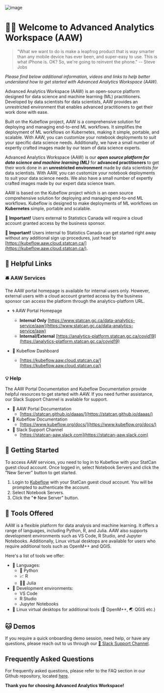 ![image](https://user-images.githubusercontent.com/8212170/158243976-0ee25082-f3dc-4724-b8c3-1430c7f2a461.png)

# 🧙🔮 Welcome to Advanced Analytics Workspace (AAW)

> "What we want to do is make a leapfrog product that is way smarter than any mobile device has ever been, and super-easy to use. This is what iPhone is. OK? So, we're going to reinvent the phone."
> -- Steve Jobs

_Please find below additional information, videos and links to help better understand how to get started with Advanced Analytics Workspace (AAW)._

Advanced Analytics Workspace (AAW) is an open-source platform designed for data science and machine learning (ML) practitioners. Developed by data scientists for data scientists, AAW provides an unrestricted environment that enables advanced practitioners to get their work done with ease.

Built on the Kubeflow project, AAW is a comprehensive solution for deploying and managing end-to-end ML workflows. It simplifies the deployment of ML workflows on Kubernetes, making it simple, portable, and scalable. With AAW, you can customize your notebook deployments to suit your specific data science needs. Additionally, we have a small number of expertly crafted images made by our team of data science experts.

Advanced Analytics Workspace (AAW) is our **_open source platform for data science and machine learning (ML)_** for **advanced practitioners** to get their work done in an **unrestricted environment** made by data scientists _for_ data scientists. With AAW, you can customize your notebook deployments to suit your data science needs. We also have a small number of expertly crafted images made by our expert data science team.

AAW is based on the Kubeflow project which is an open source comprehensive solution for deploying and managing end-to-end ML workflows. Kubeflow is designed to make deployments of ML workflows on **Kubernetes** simple, portable and scalable.

🔔 **Important!** Users external to Statistics Canada will require a cloud account granted access by the business sponsor.

🔔 **Important!** Users internal to Statistics Canada can get started right away without any additional sign up procedures, just head to  [https://kubeflow.aaw.cloud.statcan.ca/](https://kubeflow.aaw.cloud.statcan.ca/).

## 🔗 Helpful Links

### 🛎️ AAW Services

The AAW portal homepage is available for internal users only. However, external users with a cloud account granted access by the business sponsor can access the platform through the analytics-platform URL.

- 🌀 AAW Portal Homepage
  - **Internal Only** [https://www.statcan.gc.ca/data-analytics-service/aaw](https://www.statcan.gc.ca/data-analytics-service/aaw)
  - **Internal/External** [https://analytics-platform.statcan.gc.ca/covid19](https://analytics-platform.statcan.gc.ca/covid19)

- 🤖 Kubeflow Dashboard
  - [https://kubeflow.aaw.cloud.statcan.ca/](https://kubeflow.aaw.cloud.statcan.ca/) 

### 💡 Help

The AAW Portal Documentation and Kubeflow Documentation provide helpful resources to get started with AAW. If you need further assistance, our Slack Support Channel is available for support.

- 📗 AAW Portal Documentation
  - [https://statcan.github.io/daaas/](https://statcan.github.io/daaas/)
- 📘 Kubeflow Documentation
  - [https://www.kubeflow.org/docs/](https://www.kubeflow.org/docs/)  
- 🤝 Slack Support Channel
  - [https://statcan-aaw.slack.com](https://statcan-aaw.slack.com)

## 🧭 Getting Started

To access AAW services, you need to log in to Kubeflow with your StatCan guest cloud account. Once logged in, select Notebook Servers and click the "New Server" button to get started.

1. Login to [Kubeflow](https://kubeflow.aaw.cloud.statcan.ca/) with your StatCan guest cloud account. You will be prompted to authenticate the account.
2. Select Notebook Servers.
3. Click the "➕ New Server" button.

## 🧰 Tools Offered

AAW is a flexible platform for data analysis and machine learning. It offers a range of languages, including Python, R, and Julia. AAW also supports development environments such as VS Code, R Studio, and Jupyter Notebooks. Additionally, Linux virtual desktops are available for users who require additional tools such as OpenM++ and QGIS.

Here's a list of tools we offer:

  - 📜 Languages:
    - 🐍 Python
    - 📈 R
    - 👩‍🔬 Julia
  - 🧮 Development environments:
    - VS Code
    - R Studio
    - Jupyter Notebooks
  - 🐧 Linux virtual desktops for additional tools (🧫 OpenM++, 🌏 QGIS etc.)

## 🐱 Demos

If you require a quick onboarding demo session, need help, or have any questions, please reach out to us through our [🤝 Slack Support Channel](https://statcan-aaw.slack.com).

## Frequently Asked Questions

For frequently asked questions, please refer to the FAQ section in our Github repository, located [here](https://github.com/StatCan/daaas/blob/master/README.md).

**Thank you for choosing Advanced Analytics Workspace!**
